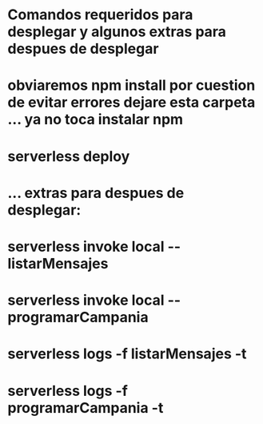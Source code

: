 # Comandos requeridos para desplegar y algunos extras para despues de desplegar

#  obviaremos npm install por cuestion de evitar errores dejare esta carpeta ... ya no toca instalar npm
#  serverless deploy

# ... extras para despues de desplegar:

#  serverless invoke local --listarMensajes
#  serverless invoke local --programarCampania

# serverless logs -f listarMensajes -t
# serverless logs -f programarCampania -t
